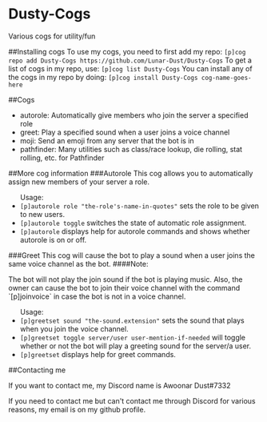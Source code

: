 # Dusty-Cogs
Various cogs for utility/fun

##Installing cogs
To use my cogs, you need to first add my repo:
`[p]cog repo add Dusty-Cogs https://github.com/Lunar-Dust/Dusty-Cogs`
To get a list of cogs in my repo, use:
`[p]cog list Dusty-Cogs`
You can install any of the cogs in my repo by doing:
`[p]cog install Dusty-Cogs cog-name-goes-here`


##Cogs
<ul>
<li>autorole:       Automatically give members who join the server a specified role</li>
<li>greet:          Play a specified sound when a user joins a voice channel</li>
<li>moji:           Send an emoji from any server that the bot is in  </li>
<li>pathfinder:     Many utilities such as class/race lookup, die rolling, stat rolling, etc. for Pathfinder</li>
</ul>

##More cog information
###Autorole
This cog allows you to automatically assign new members of your server a role.
<ul>Usage:
 <li><code>[p]autorole role "the-role's-name-in-quotes"</code> sets the role to be given to new users.</li>
 <li><code>[p]autorole toggle</code> switches the state of automatic role assignment.</li>
 <li><code>[p]autorole</code> displays help for autorole commands and shows whether autorole is on or off.</li>
</ul>

###Greet
This cog will cause the bot to play a sound when a user joins the same voice channel as the bot.
####Note: 
<p>The bot will not play the join sound if the bot is playing music. Also, the owner can cause the bot to join their voice channel with the command `[p]joinvoice` in case the bot is not in a voice channel.</p>
<ul>
Usage:
 <li><code>[p]greetset sound "the-sound.extension"</code> sets the sound that plays when you join the voice channel.</li>
 <li><code>[p]greetset toggle server/user user-mention-if-needed</code> will toggle whether or not the bot will play a greeting sound for the server/a user.</li>
 <li><code>[p]greetset</code> displays help for greet commands.</li>
</ul>
##Contacting me
  
If you want to contact me, my Discord name is Awoonar Dust#7332

If you need to contact me but can't contact me through Discord for various reasons, my email is on my github profile.
